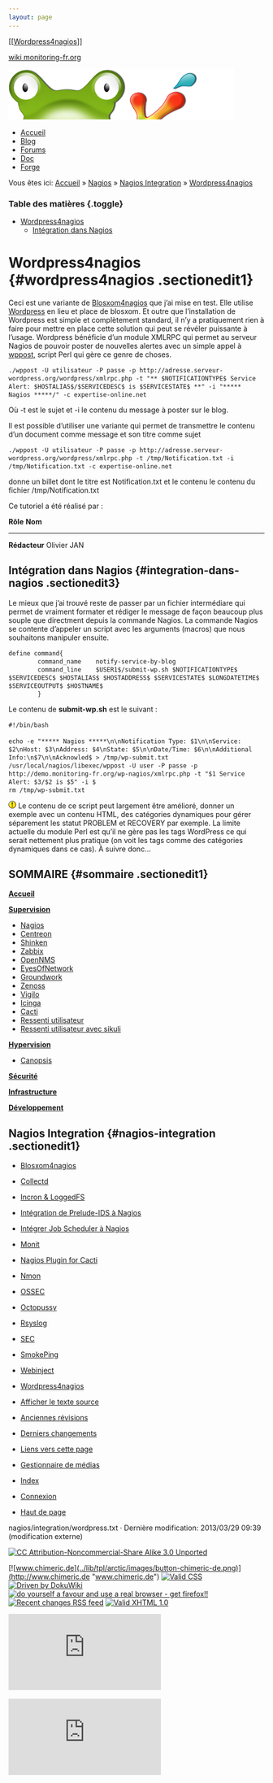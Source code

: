 ```yaml
---
layout: page
---
```


[[[Wordpress4nagios](../nagios/integration/wordpress@do=backlink.html)]]

[wiki monitoring-fr.org](../start.html "[ALT+H]")

![Logo Monitoring](../lib/tpl/arctic/images/logo_monitoring.png)

-   [Accueil](../index.html "Cliquez pour revenir |  l'accueil")
-   [Blog](http://www.monitoring-fr.org "Blog & News")
-   [Forums](http://forums.monitoring-fr.org "Forums")
-   [Doc](http://doc.monitoring-fr.org "Doc")
-   [Forge](https://github.com/monitoring-fr "Forge")

Vous êtes ici: [Accueil](../start.html "start") »
[Nagios](../nagios/start.html "nagios:start") » [Nagios
Integration](../nagios/integration/start.html "nagios:integration:start")
» [Wordpress4nagios](wordpress.html "nagios:integration:wordpress")

### Table des matières {.toggle}

-   [Wordpress4nagios](wordpress.html#wordpress4nagios)
    -   [Intégration dans
        Nagios](wordpress.html#integration-dans-nagios)

Wordpress4nagios {#wordpress4nagios .sectionedit1}
================

Ceci est une variante de
[Blosxom4nagios](blosxom4nagios.html "nagios:integration:blosxom4nagios")
que j’ai mise en test. Elle utilise
[Wordpress](http://www.wordpress-fr.net/ "http://www.wordpress-fr.net/")
en lieu et place de blosxom. Et outre que l’installation de Wordpress
est simple et complètement standard, il n’y a pratiquement rien à faire
pour mettre en place cette solution qui peut se révéler puissante à
l’usage. Wordpress bénéficie d’un module XMLRPC qui permet au serveur
Nagios de pouvoir poster de nouvelles alertes avec un simple appel à
[wppost](http://search.cpan.org/~leocharre/WordPress-Post-1.04/bin/wppost "http://search.cpan.org/~leocharre/WordPress-Post-1.04/bin/wppost"),
script Perl qui gère ce genre de choses.

~~~
./wppost -U utilisateur -P passe -p http://adresse.serveur-wordpress.org/wordpress/xmlrpc.php -t "** $NOTIFICATIONTYPE$ Service Alert: $HOSTALIAS$/$SERVICEDESC$ is $SERVICESTATE$ **" -i "***** Nagios *****/" -c expertise-online.net
~~~

Où -t est le sujet et -i le contenu du message à poster sur le blog.

Il est possible d’utiliser une variante qui permet de transmettre le
contenu d’un document comme message et son titre comme sujet

~~~
./wppost -U utilisateur -P passe -p http://adresse.serveur-wordpress.org/wordpress/xmlrpc.php -t /tmp/Notification.txt -i /tmp/Notification.txt -c expertise-online.net
~~~

donne un billet dont le titre est Notification.txt et le contenu le
contenu du fichier /tmp/Notification.txt

Ce tutoriel a été réalisé par :

  **Rôle**        **Nom**
  --------------- -------------
  **Rédacteur**   Olivier JAN

Intégration dans Nagios {#integration-dans-nagios .sectionedit3}
-----------------------

Le mieux que j’ai trouvé reste de passer par un fichier intermédiare qui
permet de vraiment formater et rédiger le message de façon beaucoup plus
souple que directment depuis la commande Nagios. La commande Nagios se
contente d’appeler un script avec les arguments (macros) que nous
souhaitons manipuler ensuite.

~~~
define command{
        command_name    notify-service-by-blog
        command_line    $USER1$/submit-wp.sh $NOTIFICATIONTYPE$ $SERVICEDESC$ $HOSTALIAS$ $HOSTADDRESS$ $SERVICESTATE$ $LONGDATETIME$ $SERVICEOUTPUT$ $HOSTNAME$
        }
~~~

Le contenu de **submit-wp.sh** est le suivant :

~~~
#!/bin/bash

echo -e "***** Nagios *****\n\nNotification Type: $1\n\nService: $2\nHost: $3\nAddress: $4\nState: $5\n\nDate/Time: $6\n\nAdditional Info:\n$7\n\nAcknowled$ > /tmp/wp-submit.txt
/usr/local/nagios/libexec/wppost -U user -P passe -p http://demo.monitoring-fr.org/wp-nagios/xmlrpc.php -t "$1 Service Alert: $3/$2 is $5" -i $
rm /tmp/wp-submit.txt
~~~

![:!:](../lib/images/smileys/icon_exclaim.gif) Le contenu de ce script
peut largement être amélioré, donner un exemple avec un contenu HTML,
des catégories dynamiques pour gérer séparement les statut PROBLEM et
RECOVERY par exemple. La limite actuelle du module Perl est qu’il ne
gère pas les tags WordPress ce qui serait nettement plus pratique (on
voit les tags comme des catégories dynamiques dans ce cas). À suivre
donc…

SOMMAIRE {#sommaire .sectionedit1}
--------

**[Accueil](../start.html "start")**

**[Supervision](../supervision/start.html "supervision:start")**

-   [Nagios](../nagios/start.html "nagios:start")
-   [Centreon](../centreon/start.html "centreon:start")
-   [Shinken](../shinken/start.html "shinken:start")
-   [Zabbix](../zabbix/start.html "zabbix:start")
-   [OpenNMS](../opennms/start.html "opennms:start")
-   [EyesOfNetwork](../eyesofnetwork/start.html "eyesofnetwork:start")
-   [Groundwork](../groundwork/start.html "groundwork:start")
-   [Zenoss](../zenoss/start.html "zenoss:start")
-   [Vigilo](../vigilo/start.html "vigilo:start")
-   [Icinga](../icinga/start.html "icinga:start")
-   [Cacti](../cacti/start.html "cacti:start")
-   [Ressenti
    utilisateur](../supervision/eue/start.html "supervision:eue:start")
-   [Ressenti utilisateur avec
    sikuli](../sikuli/eue/start.html "sikuli:eue:start")

**[Hypervision](../hypervision/start.html "hypervision:start")**

-   [Canopsis](../canopsis/start.html "canopsis:start")

**[Sécurité](../securite/start.html "securite:start")**

**[Infrastructure](../infra/start.html "infra:start")**

**[Développement](../dev/start.html "dev:start")**

Nagios Integration {#nagios-integration .sectionedit1}
------------------

-   [Blosxom4nagios](blosxom4nagios.html "nagios:integration:blosxom4nagios")
-   [Collectd](../nagios/integration/collectd.html "nagios:integration:collectd")
-   [Incron &
    LoggedFS](../nagios/integration/incron.html "nagios:integration:incron")
-   [Intégration de Prelude-IDS à
    Nagios](../nagios/integration/prelude.html "nagios:integration:prelude")
-   [Intégrer Job Scheduler à
    Nagios](../nagios/integration/jobscheduler.html "nagios:integration:jobscheduler")
-   [Monit](../nagios/integration/monit.html "nagios:integration:monit")
-   [Nagios Plugin for
    Cacti](../nagios/integration/npc.html "nagios:integration:npc")
-   [Nmon](../nagios/integration/nmon.html "nagios:integration:nmon")
-   [OSSEC](../nagios/integration/ossec.html "nagios:integration:ossec")
-   [Octopussy](../nagios/integration/8pussy.html "nagios:integration:8pussy")
-   [Rsyslog](../nagios/integration/rsyslog.html "nagios:integration:rsyslog")
-   [SEC](../nagios/integration/sec.html "nagios:integration:sec")
-   [SmokePing](../nagios/integration/smokeping.html "nagios:integration:smokeping")
-   [Webinject](../nagios/integration/webinject.html "nagios:integration:webinject")
-   [Wordpress4nagios](wordpress.html "nagios:integration:wordpress")

-   [Afficher le texte
    source](../nagios/integration/wordpress@do=edit&rev=0.html "Afficher le texte source [V]")
-   [Anciennes
    révisions](../nagios/integration/wordpress@do=revisions.html "Anciennes révisions [O]")
-   [Derniers
    changements](../nagios/integration/wordpress@do=recent.html "Derniers changements [R]")
-   [Liens vers cette
    page](../nagios/integration/wordpress@do=backlink.html "Liens vers cette page")
-   [Gestionnaire de
    médias](../nagios/integration/wordpress@do=media.html "Gestionnaire de médias")
-   [Index](../nagios/integration/wordpress@do=index.html "Index [X]")
-   [Connexion](../nagios/integration/wordpress@do=login&sectok=6bca6bdf16f8880de3d6d3649db89a26.html "Connexion")
-   [Haut de page](wordpress.html#dokuwiki__top "Haut de page [T]")

nagios/integration/wordpress.txt · Dernière modification: 2013/03/29
09:39 (modification externe)

[![CC Attribution-Noncommercial-Share Alike 3.0
Unported](../lib/images/license/button/cc-by-nc-sa.png)](http://creativecommons.org/licenses/by-nc-sa/3.0/)

[![www.chimeric.de](../lib/tpl/arctic/images/button-chimeric-de.png)](http://www.chimeric.de "www.chimeric.de")
[![Valid
CSS](../lib/tpl/arctic/images/button-css.png)](http://jigsaw.w3.org/css-validator/check/referer "Valid CSS")
[![Driven by
DokuWiki](../lib/tpl/arctic/images/button-dw.png)](http://wiki.splitbrain.org/wiki:dokuwiki "Driven by DokuWiki")
[![do yourself a favour and use a real browser - get
firefox!!](../lib/tpl/arctic/images/button-firefox.png)](http://www.firefox-browser.de "do yourself a favour and use a real browser - get firefox")
[![Recent changes RSS
feed](../lib/tpl/arctic/images/button-rss.png)](../feed.php "Recent changes RSS feed")
[![Valid XHTML
1.0](../lib/tpl/arctic/images/button-xhtml.png)](http://validator.w3.org/check/referer "Valid XHTML 1.0")

![](http://wiki.monitoring-fr.org/lib/exe/indexer.php?id=nagios%3Aintegration%3Awordpress&1424859601)

![](http://analytics.monitoring-fr.org/piwik.php?idsite=2)
